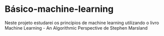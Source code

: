 # Básico-machine-learning
Neste projeto estudarei os princípios de machine learning utilizando o livro Machine Learning - An Algorithmic Perspective  de Stephen Marsland
